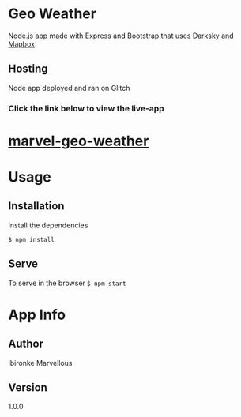 # Geo Weather
Node.js app made with Express and Bootstrap  that uses  [Darksky](https://darksky.net/) and  
[Mapbox](https://www.mapbox.com/) 

## Hosting 
Node app deployed and ran on Glitch

### Click the link below to view the live-app

# [marvel-geo-weather](https://melodic-delightful-tugboat.glitch.me)


# Usage
## Installation
Install the dependencies

``$ npm install``

## Serve
To serve in the browser
``$ npm start``


# App Info

## Author
Ibironke Marvellous

## Version
1.0.0



